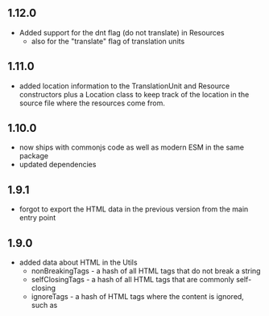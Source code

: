 ## 1.12.0

-   Added support for the dnt flag (do not translate) in Resources
    -   also for the "translate" flag of translation units

## 1.11.0

-   added location information to the TranslationUnit and Resource constructors
    plus a Location class to keep track of the location in the source file
    where the resources come from.

## 1.10.0

-   now ships with commonjs code as well as modern ESM in the same package
-   updated dependencies

## 1.9.1

-   forgot to export the HTML data in the previous version from the main entry point

## 1.9.0

-   added data about HTML in the Utils
    -   nonBreakingTags - a hash of all HTML tags that do not break a string
    -   selfClosingTags - a hash of all HTML tags that are commonly self-closing
    -   ignoreTags - a hash of HTML tags where the content is ignored, such as <script>
    -   localizableAttributes - a hash of all tags that contain attributes which
        have localizable values

## 1.8.1

-   update dependencies
-   fixed a bug where the ResourceXliff.getVersion() call was documented to
    return a string, but it came out as a floating point number instead. Made
    it return the string properly.
-   converted all unit tests to jest

## 1.8.0

-   added parsePath() utility function which takes a template and a path
    and returns an object that maps each template parameter to a part of
    that path
    -   getLocaleFromPath() is now re-implemented to use this
        function to find the locale parts of a path

## 1.7.0

-   added getLines() method to tell how many lines there are in the xml file
-   added support for location information of the start of each resource
    in the original file where the resource instances were read from
    -   supports line and character within the line

## 1.6.0

-   Added isDirty() method to the Resource class so we can see whether or
    not the resource has been modified since it was first created
    -   also added clearDirty() method

## 1.5.0

-   Added getVariant method to the TranslationUnit class

## 1.4.0

-   Added TranslationUnit and TranslationVariant classes
-   added hashKey function to the utilities
-   fixed missing import for makeDirs() utility function

## 1.3.0

-   Added more utility functions:
    -   isEmpty - return whether or not an object is empty
    -   cleanString - removing differences that are inconsequential for translation such as leading whitespace
    -   makeDirs - create directories on disk
    -   containsActualText - test if there is text left over after HTML and entities are stripped
    -   objectMap - visitor pattern for objects

## 1.2.0

-   Added formatPath and getLocaleFromPath utility function

## 1.1.0

-   Added ResourceXliff class (represents an xliff file as a list of Resource instances)
-   Added TranslationSet class (sets of Resources)
-   Introduced some backwards compatibility support so that this library
    can be used with loctool plugins.
    -   added some deprecated methods and accept some deprecated
        constructor parameters

## 1.0.0

-   Initial code copied from loctool 2.18.0:
    -   Resource
    -   ResourceString
    -   ResourceArray
    -   ResourcePlural

